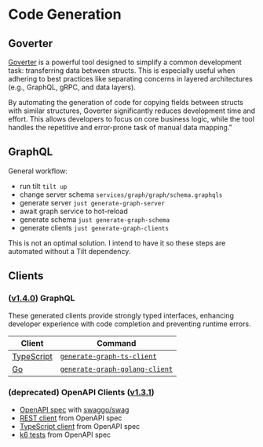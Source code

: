 # Code Generation

## Goverter

[Goverter](https://goverter.jmattheis.de/) is a powerful tool designed to simplify a common development task: transferring data between structs. This is especially useful when adhering to best practices like separating concerns in layered architectures (e.g., GraphQL, gRPC, and data layers).

By automating the generation of code for copying fields between structs with similar structures, Goverter significantly reduces development time and effort. This allows developers to focus on core business logic, while the tool handles the repetitive and error-prone task of manual data mapping."

## GraphQL

General workflow:

- run tilt `tilt up`
- change server schema `services/graph/graph/schema.graphqls`
- generate server `just generate-graph-server`
- await graph service to hot-reload
- generate schema `just generate-graph-schema`
- generate clients `just generate-graph-clients`

This is not an optimal solution. I intend to have it so these steps are automated without a Tilt dependency.

## Clients

### ([v1.4.0](https://github.com/ericbutera/amalgam/releases/tag/v1.4.0)) GraphQL

These generated clients provide strongly typed interfaces, enhancing developer experience with code completion and preventing runtime errors.

| Client                                                                                                                                  | Command                                                                                                                                  |
| --------------------------------------------------------------------------------------------------------------------------------------- | ---------------------------------------------------------------------------------------------------------------------------------------- |
| [TypeScript](https://github.com/ericbutera/amalgam/blob/9528beb51c6b2affa3b6bd1622ca666983148fc4/ui/app/generated/graphql.ts#L204-L225) | [`generate-graph-ts-client`](https://github.com/ericbutera/amalgam/blob/ad3d79839030889826a8fb2f0c0dcad48bf9d06e/justfile#L165-L169)     |
| [Go](https://github.com/ericbutera/amalgam/blob/9528beb51c6b2affa3b6bd1622ca666983148fc4/pkg/clients/graphql/graphql.gen.go)            | [`generate-graph-golang-client`](https://github.com/ericbutera/amalgam/blob/ad3d79839030889826a8fb2f0c0dcad48bf9d06e/justfile#L159-L162) |

### (deprecated) OpenAPI Clients ([v1.3.1](https://github.com/ericbutera/amalgam/releases/tag/v1.3.1))

- [OpenAPI spec](https://github.com/ericbutera/amalgam/blob/8c4e26f23ecd3af6c7eae80cbb1a16165fcd1703/api/docs/swagger.yaml) with [swaggo/swag](https://github.com/swaggo/swag)
- [REST client](https://github.com/ericbutera/amalgam/tree/8c4e26f23ecd3af6c7eae80cbb1a16165fcd1703/pkg/client) from OpenAPI spec
- [TypeScript client](https://github.com/ericbutera/amalgam/tree/8c4e26f23ecd3af6c7eae80cbb1a16165fcd1703/ui/app/lib/client) from OpenAPI spec
- [k6 tests](https://github.com/ericbutera/amalgam/tree/main/k6/tests/openapi) from OpenAPI spec
